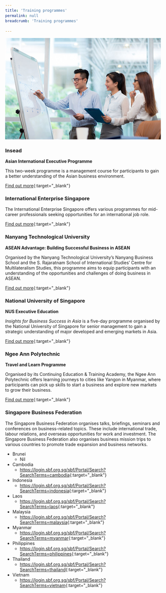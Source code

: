 ```yaml
---
title: 'Training programmes'
permalink: null
breadcrumb: 'Training programmes'

---
```



<img src="\images\asean-professionals\training-programmes.jpg" alt="training programmes banner" style="width:800px;" />

### **Insead**

**Asian International Executive Programme**

This two-week programme is a management course for participants to gain a better understanding of the Asian business environment.

[Find out more](https://www.insead.edu/executive-education/general-management/asian-international-executive-programme){:target="_blank"}



### **International Enterprise Singapore**

The International Enterprise Singapore offers various programmes for mid-career professionals seeking opportunities for an international job role.

[Find out more](https://www.iesingapore.gov.sg/Venture-Overseas/Talent-Development/Mid-Career-Professional-Executives){:target="_blank"}



### **Nanyang Technological University**

**ASEAN Advantage: Building Successful Business in ASEAN**

Organised by the Nanyang Technological University’s Nanyang Business School and the S. Rajaratnam School of International Studies’ Centre for Multilateralism Studies, this programme aims to equip participants with an understanding of the opportunities and challenges of doing business in ASEAN.

[Find out more](http://www.nbs.ntu.edu.sg/Programmes/NEE/ldp/Pages/ASEAN.aspx){:target="_blank"}



### **National University of Singapore**

**NUS Executive Education**

*Insights for Business Success in Asia* is a five-day programme organised by the National University of Singapore for senior management to gain a strategic understanding of major developed and emerging markets in Asia.

[Find out more](http://executive-education.nus.edu/programmes/11-business-strategies-asia){:target="_blank"}



### **Ngee Ann Polytechnic**

**Travel and Learn Programme**

Organised by its Continuing Education & Training Academy, the Ngee Ann Polytechnic offers learning journeys to cities like Yangon in Myanmar, where participants can pick up skills to start a business and explore new markets to grow their business.

[Find out more](http://www2.np.edu.sg/cet/courses/Pages/travelandlearn.aspx){:target="_blank"}



### Singapore Business Federation

The Singapore Business Federation organises talks, briefings, seminars and conferences on business-related topics. These include international trade, labour relations, and overseas opportunities for work and investment. The Singapore Business Federation also organises business mission trips to various countries to promote trade expansion and business networks.

- Brunei
  - Nil
- Cambodia
  - <https://login.sbf.org.sg/sbf/Portal/Search?SearchTerms=cambodia>{:target="_blank"}
- Indonesia
  - <https://login.sbf.org.sg/sbf/Portal/Search?SearchTerms=indonesia>{:target="_blank"}
- Laos
  - <https://login.sbf.org.sg/sbf/Portal/Search?SearchTerms=laos>{:target="_blank"}
- Malaysia
  - <https://login.sbf.org.sg/sbf/Portal/Search?SearchTerms=malaysia>{:target="_blank"}
- Myanmar
  - <https://login.sbf.org.sg/sbf/Portal/Search?SearchTerms=myanmar>{:target="_blank"}
- Philippines
  - <https://login.sbf.org.sg/sbf/Portal/Search?SearchTerms=philippines>{:target="_blank"}
- Thailand
  - <https://login.sbf.org.sg/sbf/Portal/Search?SearchTerms=thailand>{:target="_blank"}
- Vietnam
  - <https://login.sbf.org.sg/sbf/Portal/Search?SearchTerms=vietnam>{:target="_blank"}